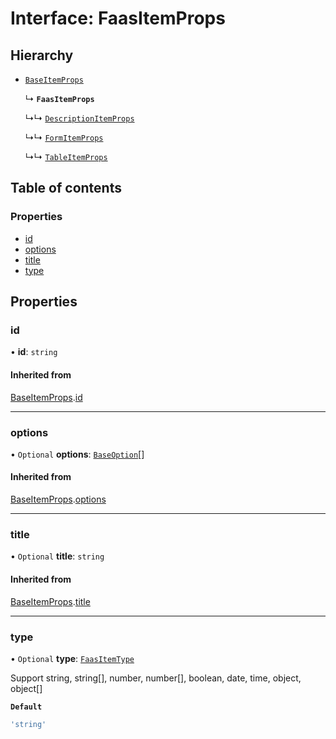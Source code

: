 # Interface: FaasItemProps

## Hierarchy

- [`BaseItemProps`](BaseItemProps.md)

  ↳ **`FaasItemProps`**

  ↳↳ [`DescriptionItemProps`](DescriptionItemProps.md)

  ↳↳ [`FormItemProps`](FormItemProps.md)

  ↳↳ [`TableItemProps`](TableItemProps.md)

## Table of contents

### Properties

- [id](FaasItemProps.md#id)
- [options](FaasItemProps.md#options)
- [title](FaasItemProps.md#title)
- [type](FaasItemProps.md#type)

## Properties

### id

• **id**: `string`

#### Inherited from

[BaseItemProps](BaseItemProps.md).[id](BaseItemProps.md#id)

___

### options

• `Optional` **options**: [`BaseOption`](../modules.md#baseoption)[]

#### Inherited from

[BaseItemProps](BaseItemProps.md).[options](BaseItemProps.md#options)

___

### title

• `Optional` **title**: `string`

#### Inherited from

[BaseItemProps](BaseItemProps.md).[title](BaseItemProps.md#title)

___

### type

• `Optional` **type**: [`FaasItemType`](../modules.md#faasitemtype)

Support string, string[], number, number[], boolean, date, time, object, object[]

**`Default`**

```ts
'string'
```
